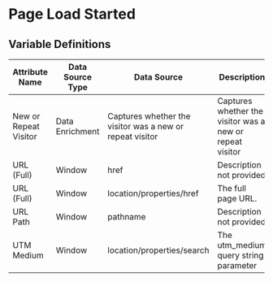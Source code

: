 # Page Load Started

### 

## Variable Definitions

|Attribute Name|Data Source Type|Data Source|Description|
| --- | --- | --- | --- |
|New or Repeat Visitor|Data Enrichment|Captures whether the visitor was a new or repeat visitor|Captures whether the visitor was a new or repeat visitor|
|URL (Full)|Window|href|Description not provided|
|URL (Full)|Window|location/properties/href|The full page URL.|
|URL Path|Window|pathname|Description not provided|
|UTM Medium|Window|location/properties/search|The utm\_medium query string parameter|



